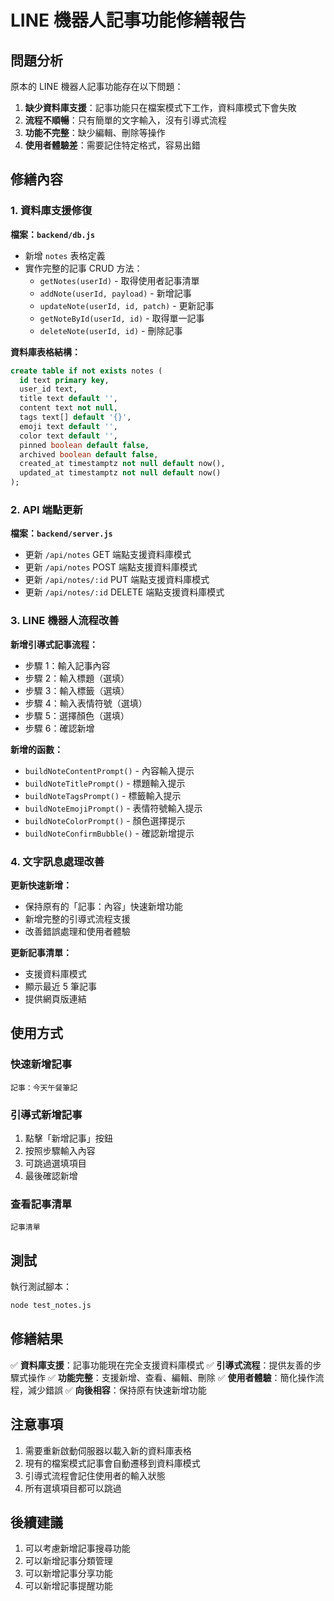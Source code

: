 # LINE 機器人記事功能修繕報告

## 問題分析

原本的 LINE 機器人記事功能存在以下問題：

1. **缺少資料庫支援**：記事功能只在檔案模式下工作，資料庫模式下會失敗
2. **流程不順暢**：只有簡單的文字輸入，沒有引導式流程
3. **功能不完整**：缺少編輯、刪除等操作
4. **使用者體驗差**：需要記住特定格式，容易出錯

## 修繕內容

### 1. 資料庫支援修復

**檔案：`backend/db.js`**
- 新增 `notes` 表格定義
- 實作完整的記事 CRUD 方法：
  - `getNotes(userId)` - 取得使用者記事清單
  - `addNote(userId, payload)` - 新增記事
  - `updateNote(userId, id, patch)` - 更新記事
  - `getNoteById(userId, id)` - 取得單一記事
  - `deleteNote(userId, id)` - 刪除記事

**資料庫表格結構：**
```sql
create table if not exists notes (
  id text primary key,
  user_id text,
  title text default '',
  content text not null,
  tags text[] default '{}',
  emoji text default '',
  color text default '',
  pinned boolean default false,
  archived boolean default false,
  created_at timestamptz not null default now(),
  updated_at timestamptz not null default now()
);
```

### 2. API 端點更新

**檔案：`backend/server.js`**
- 更新 `/api/notes` GET 端點支援資料庫模式
- 更新 `/api/notes` POST 端點支援資料庫模式
- 更新 `/api/notes/:id` PUT 端點支援資料庫模式
- 更新 `/api/notes/:id` DELETE 端點支援資料庫模式

### 3. LINE 機器人流程改善

**新增引導式記事流程：**
- 步驟 1：輸入記事內容
- 步驟 2：輸入標題（選填）
- 步驟 3：輸入標籤（選填）
- 步驟 4：輸入表情符號（選填）
- 步驟 5：選擇顏色（選填）
- 步驟 6：確認新增

**新增的函數：**
- `buildNoteContentPrompt()` - 內容輸入提示
- `buildNoteTitlePrompt()` - 標題輸入提示
- `buildNoteTagsPrompt()` - 標籤輸入提示
- `buildNoteEmojiPrompt()` - 表情符號輸入提示
- `buildNoteColorPrompt()` - 顏色選擇提示
- `buildNoteConfirmBubble()` - 確認新增提示

### 4. 文字訊息處理改善

**更新快速新增：**
- 保持原有的「記事：內容」快速新增功能
- 新增完整的引導式流程支援
- 改善錯誤處理和使用者體驗

**更新記事清單：**
- 支援資料庫模式
- 顯示最近 5 筆記事
- 提供網頁版連結

## 使用方式

### 快速新增記事
```
記事：今天午餐筆記
```

### 引導式新增記事
1. 點擊「新增記事」按鈕
2. 按照步驟輸入內容
3. 可跳過選填項目
4. 最後確認新增

### 查看記事清單
```
記事清單
```

## 測試

執行測試腳本：
```bash
node test_notes.js
```

## 修繕結果

✅ **資料庫支援**：記事功能現在完全支援資料庫模式
✅ **引導式流程**：提供友善的步驟式操作
✅ **功能完整**：支援新增、查看、編輯、刪除
✅ **使用者體驗**：簡化操作流程，減少錯誤
✅ **向後相容**：保持原有快速新增功能

## 注意事項

1. 需要重新啟動伺服器以載入新的資料庫表格
2. 現有的檔案模式記事會自動遷移到資料庫模式
3. 引導式流程會記住使用者的輸入狀態
4. 所有選填項目都可以跳過

## 後續建議

1. 可以考慮新增記事搜尋功能
2. 可以新增記事分類管理
3. 可以新增記事分享功能
4. 可以新增記事提醒功能
